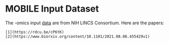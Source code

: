 # MOBILE Input Dataset

The -omics input [data](https://www.synapse.org/#!Synapse:syn21577710) are from NIH LINCS Consortium. Here are the papers:

    [1](https://rdcu.be/cP6tK)
    [2](https://www.biorxiv.org/content/10.1101/2021.08.06.455429v1)

